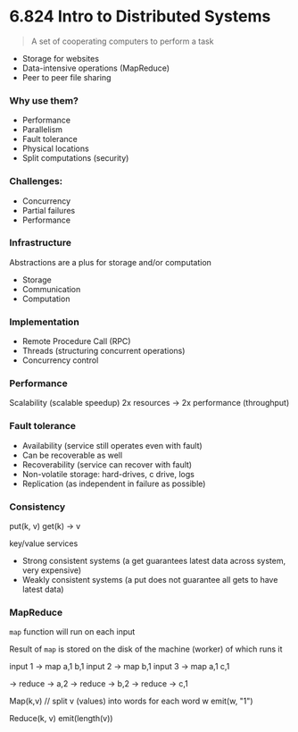 # 6.824 Intro to Distributed Systems

> A set of cooperating computers to perform a task

- Storage for websites
- Data-intensive operations (MapReduce)
- Peer to peer file sharing

### Why use them?

- Performance
- Parallelism
- Fault tolerance
- Physical locations
- Split computations (security)

### Challenges:

- Concurrency
- Partial failures
- Performance

 ### Infrastructure
 
 Abstractions are a plus for storage and/or computation
 
 - Storage
 - Communication
 - Computation
 
 ### Implementation
 
 - Remote Procedure Call (RPC)
 - Threads (structuring concurrent operations)
 - Concurrency control

### Performance

Scalability (scalable speedup) 2x resources -> 2x performance (throughput)

### Fault tolerance

- Availability (service still operates even with fault)
 - Can be recoverable as well
- Recoverability (service can recover with fault)
- Non-volatile storage: hard-drives, c drive, logs
- Replication (as independent in failure as possible)

### Consistency

put(k, v)
get(k) -> v

key/value services

- Strong consistent systems (a get guarantees latest data across system, very expensive)
- Weakly consistent systems (a put does not guarantee all gets to have latest data)
 
### MapReduce

`map` function will run on each input

Result of `map` is stored on the disk of the machine (worker) of which runs it

input 1 -> map a,1  b,1
input 2 -> map      b,1
input 3 -> map a,1     c,1

-> reduce -> a,2
-> reduce -> b,2
-> reduce -> c,1

Map(k,v)
// split v (values) into words
  for each word w 
    emit(w, "1")

Reduce(k, v)
  emit(length(v))
